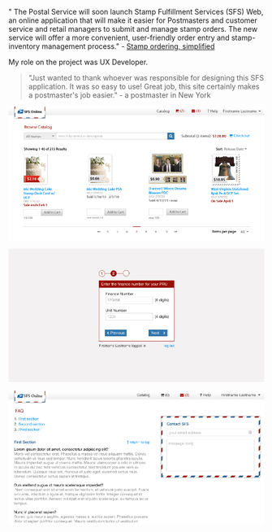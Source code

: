 
" The Postal Service will soon launch Stamp Fulfillment Services (SFS) Web, an online application that will make it easier for Postmasters and customer service and retail managers to submit and manage stamp orders. The new service will offer a more convenient, user-friendly order entry and stamp-inventory management process." -  [Stamp ordering, simplified](http://postalemployeenetwork.com/news/2014/06/usps-stamp-ordering-simplified/)

My role on the project was UX Developer.

> "Just wanted to thank whoever was responsible for designing this SFS application. It was so easy to use! Great job, this site certainly makes a postmaster's job easier." - a postmaster in New York

![Stamp Catalog](/img/sfsweb/catalog.png)

![Onboarding](/img/sfsweb/onboarding.png)

![FAQ](/img/sfsweb/faq.png)
